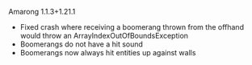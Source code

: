Amarong 1.1.3+1.21.1
- Fixed crash where receiving a boomerang thrown from the offhand would throw an ArrayIndexOutOfBoundsException
- Boomerangs do not have a hit sound
- Boomerangs now always hit entities up against walls